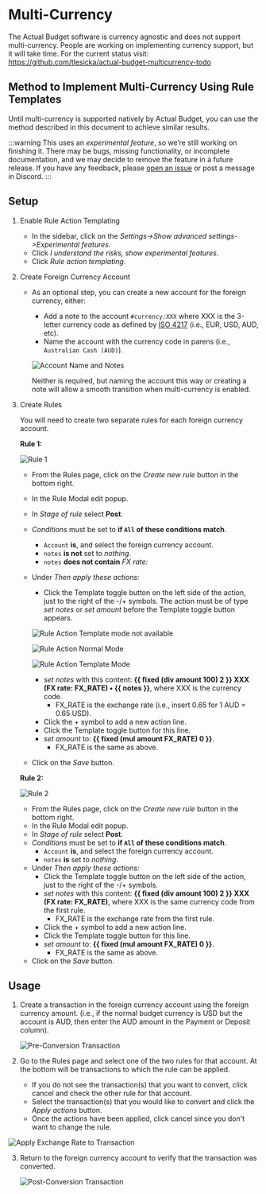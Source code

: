 # Multi-Currency
The Actual Budget software is currency agnostic and does not support multi-currency.  People are working on implementing currency support, but it will take time.
For the current status visit:
https://github.com/tlesicka/actual-budget-multicurrency-todo

## Method to Implement Multi-Currency Using Rule Templates
Until multi-currency is supported natively by Actual Budget, you can use the method described in this document to achieve similar results.

:::warning
This uses an *experimental feature*, so we’re still working on finishing it. There may be bugs, missing functionality, or incomplete documentation, and we may decide to remove the feature in a future release. If you have any feedback, please [open an issue](https://github.com/actualbudget/actual/issues) or post a message in Discord.
:::

## Setup
1. Enable Rule Action Templating
   - In the sidebar, click on the *Settings->Show advanced settings->Experimental features*.
   - Click *I understand the risks, show experimental features*.
   - Click _Rule action templating_.

2. Create Foreign Currency Account
   - As an optional step, you can create a new account for the foreign currency, either:
     - Add a note to the account ```#currency:XXX``` where XXX is the 3-letter currency code as defined by [ISO 4217](https://en.wikipedia.org/wiki/ISO_4217) (i.e., EUR, USD, AUD, etc).
     - Name the account with the currency code in parens (i.e., ```Australian Cash (AUD)```).

     ![Account Name and Notes](/static/img/multi-currency/account-name-and-note.png)

     Neither is required, but naming the account this way or creating a note will allow a smooth transition when multi-currency is enabled.

3. Create Rules

   You will need to create two separate rules for each foreign currency account.

   **Rule 1:**

   ![Rule 1](/static/img/multi-currency/rule-1.png)

   - From the Rules page, click on the *Create new rule* button in the bottom right.
   - In the Rule Modal edit popup.
   - In *Stage of rule* select  **Post**.
   - *Conditions* must be set to **if ```All``` of these conditions match**.
     - ```Account``` **is**, and select the foreign currency account.
     - ```notes``` **is not** set to *nothing*.
     - ```notes``` **does not contain**  *FX rate:*
   - Under *Then apply these actions:*
     - Click the Template toggle button on the left side of the action, just to the right of the -/+ symbols. The action must be of type *set notes* or *set amount* before the Template toggle button appears.

     ![Rule Action Template mode not available](/static/img/multi-currency/rule-action.png)

     ![Rule Action Normal Mode](/static/img/multi-currency/rule-action-normal-instructions.png)

     ![Rule Action Template Mode](/static/img/multi-currency/rule-action-template.png)

     - *set notes* with this content: **{{ fixed (div amount 100) 2 }} XXX (FX rate: FX_RATE) • {{ notes }}**, where XXX is the currency code.
       - FX_RATE is the exchange rate (i.e., insert 0.65 for 1 AUD = 0.65 USD).
     - Click the + symbol to add a new action line.
     - Click the Template toggle button for this line.
     - *set amount* to: **{{ fixed (mul amount FX_RATE) 0 }}**.
       - FX_RATE is the same as above.
   - Click on the *Save* button.

   **Rule 2:**

   ![Rule 2](/static/img/multi-currency/rule-2.png)

   - From the Rules page, click on the *Create new rule* button in the bottom right.
   - In the Rule Modal edit popup.
   - In *Stage of rule* select  **Post**.
   - *Conditions* must be set to **if ```All``` of these conditions match**.
     - ```Account``` **is**, and select the foreign currency account.
     - ```notes``` **is** set to *nothing*.
   - Under *Then apply these actions:*
     - Click the Template toggle button on the left side of the action, just to the right of the -/+ symbols.
     - *set notes* with this content: **{{ fixed (div amount 100) 2 }} XXX (FX rate: FX_RATE)**, where XXX is the same currency code from the first rule.
       - FX_RATE is the exchange rate from the first rule.
     - Click the + symbol to add a new action line.
     - Click the Template toggle button for this line.
     - *set amount* to: **{{ fixed (mul amount FX_RATE) 0 }}**.
       - FX_RATE is the same as above.
   - Click on the *Save* button.

## Usage
1. Create a transaction in the foreign currency account using the foreign currency amount. (i.e., if the normal budget currency is USD but the account is AUD, then enter the AUD amount in the Payment or Deposit column).

   ![Pre-Conversion Transaction](/static/img/multi-currency/usage-preconvert.png)

2. Go to the Rules page and select one of the two rules for that account. At the bottom will be transactions to which the rule can be applied.
   - If you do not see the transaction(s) that you want to convert, click cancel and check the other rule for that account.
   - Select the transaction(s) that you would like to convert and click the *Apply actions* button.
   - Once the actions have been applied, click cancel since you don't want to change the rule.

![Apply Exchange Rate to Transaction](/static/img/multi-currency/usage-convert.png)

3. Return to the foreign currency account to verify that the transaction was converted.

   ![Post-Conversion Transaction](/static/img/multi-currency/usage-postconvert.png)
